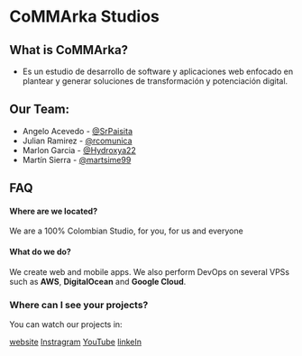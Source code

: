 # CoMMArka Studios
## What is CoMMArka?
- Es un estudio de desarrollo de software y aplicaciones web enfocado en plantear y generar soluciones de transformación y potenciación digital.

## Our Team:

- Angelo Acevedo  - [@SrPaisita](https://github.com/SrPaisita)
- Julian Ramirez  - [@rcomunica](https://github.com/rcomunica)
- Marlon Garcia   - [@Hydroxya22](https://github.com/Hydroxya22)
- Martín Sierra - [@martsime99](https://github.com/martsime99)
## FAQ

#### Where are we located?

We are a 100% Colombian Studio, for you, for us and everyone

#### What do we do?

We create web and mobile apps. We also perform DevOps on several VPSs such as **AWS**, **DigitalOcean** and **Google Cloud**.

### Where can I see your projects?

You can watch our projects in: 

[website](https:://commarka.app)
[Instragram](https:://commarka.app)
[YouTube](https:://commarka.app)
[linkeIn](https:://commarka.app)

